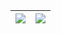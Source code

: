 | <a href="https://github.com/91xusir">  <img align="center" src="https://github-readme-stats.vercel.app/api/top-langs/?username=91xusir&theme=radical&layout=compact&langs_count=8&show_icons=true&count_private=true&hide_border=true&role=OWNER,COLLABORATOR" /></a> | <a href="https://github.com/91xusir">  <img align="center" src="https://github-readme-stats.vercel.app/api/?username=91xusir&include_all_commits=true&theme=radical&show_icons=true&count_private=true&count_private=true&hide_border=true&role=OWNER,COLLABORATOR" /></a> |
| ------------- | ------------- |
